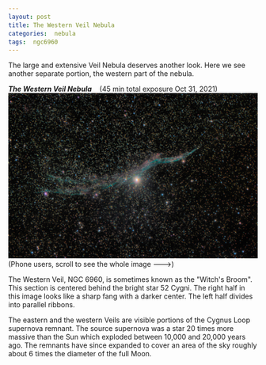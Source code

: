 ```yaml
---
layout: post
title: The Western Veil Nebula
categories:  nebula  
tags:  ngc6960
---
```


The large and extensive Veil Nebula deserves another look. Here we see another separate portion, the western part of the nebula.

_**The Western Veil Nebula**_  &nbsp;&nbsp; (45 min total exposure Oct 31, 2021)<br>
![ngc6960 seen using Celestron RASA 8 and ZWO ASI183MC](../images/ngc6960_2021-10-31T20_10_23_Stack_16bits_1000frames_3000s_bin50pc.jpg)
<br>
(Phone users, scroll to see the whole image --->)
<br>

The Western Veil, NGC 6960, is sometimes known as the "Witch's Broom". This section is centered behind the bright star 52 Cygni. The right half in this image looks like a sharp fang with a darker center. The left half divides into parallel ribbons.

The eastern and the western Veils are visible portions of the Cygnus Loop supernova remnant. The source supernova was a star 20 times more massive than the Sun which exploded between 10,000 and 20,000 years ago. The remnants have since expanded to cover an area of the sky roughly about 6 times the diameter of the full Moon.
